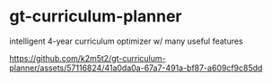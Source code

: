# gt-curriculum-planner
intelligent 4-year curriculum optimizer w/ many useful features

https://github.com/k2m5t2/gt-curriculum-planner/assets/57116824/41a0da0a-67a7-491a-bf87-a609cf9c85dd

